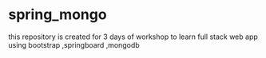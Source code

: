 # spring_mongo
this repository is created for 3 days of workshop  to learn full stack web app using bootstrap ,springboard ,mongodb
